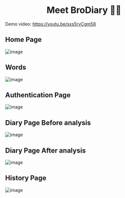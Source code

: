 <h1 align='center'> Meet BroDiary 🤝🏻 </h1>

Demo video: https://youtu.be/sxs5rvCgm58

<h2>Home Page</h2>

![image](https://user-images.githubusercontent.com/72661784/196949066-0e0f7437-8d26-49ef-a7ed-92cddcd2ea49.png)

<h2>Words</h2>

![image](https://user-images.githubusercontent.com/72661784/196949621-3ac3d46d-cd6a-4d26-b9c5-b56959cd9d88.png)

<h2>Authentication Page</h2>

![image](https://user-images.githubusercontent.com/72661784/196950103-75f611bc-5a18-4c41-9ebf-ebfff76bc0a2.png)

<h2>Diary Page Before analysis</h2>

![image](https://user-images.githubusercontent.com/72661784/196950713-23ac7cf7-88ed-4c26-ab49-2b09c19e5272.png)

<h2>Diary Page After analysis</h2>

![image](https://user-images.githubusercontent.com/72661784/196950432-79f0fe60-0742-4280-9ab9-66a99be8999a.png)

<h2>History Page</h2>

![image](https://user-images.githubusercontent.com/72661784/196950632-3a78a4c8-9a6e-4513-a9a8-702363b774f0.png)


